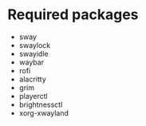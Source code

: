 # Required packages

-   sway
-   swaylock
-   swayidle
-   waybar
-   rofi
-   alacritty
-   grim
-   playerctl
-   brightnessctl
-   xorg-xwayland

